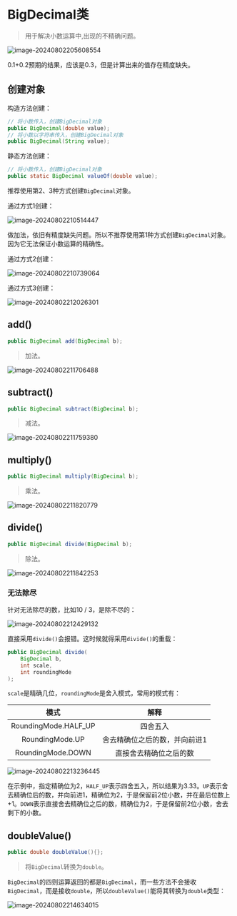 # BigDecimal类

> 用于解决小数运算中,出现的不精确问题。

![image-20240802205608554](assets/image-20240802205608554.png)

0.1+0.2预期的结果，应该是0.3，但是计算出来的值存在精度缺失。

## 创建对象

构造方法创建：

```java
// 将小数传入，创建BigDecimal对象
public BigDecimal(double value);
// 将小数以字符串传入，创建BigDecimal对象
public BigDecimal(String value);
```

静态方法创建：

```java
// 将小数传入，创建BigDecimal对象
public static BigDecimal valueOf(double value);
```

推荐使用第2、3种方式创建`BigDecimal`对象。

通过方式1创建：

![image-20240802210514447](assets/image-20240802210514447.png)

做加法，依旧有精度缺失问题。所以不推荐使用第1种方式创建`BigDecimal`对象。因为它无法保证小数运算的精确性。

通过方式2创建：

![image-20240802210739064](assets/image-20240802210739064.png)

通过方式3创建：

![image-20240802212026301](assets/image-20240802212026301.png)

## add()

```java
public BigDecimal add(BigDecimal b);
```

> 加法。

![image-20240802211706488](assets/image-20240802211706488.png)

## subtract()

```java
public BigDecimal subtract(BigDecimal b);
```

> 减法。

![image-20240802211759380](assets/image-20240802211759380.png)

## multiply()

```java
public BigDecimal multiply(BigDecimal b);
```

> 乘法。

![image-20240802211820779](assets/image-20240802211820779.png)

## divide()

```java
public BigDecimal divide(BigDecimal b);
```

> 除法。

![image-20240802211842253](assets/image-20240802211842253.png)

### 无法除尽

针对无法除尽的数，比如10 / 3，是除不尽的：

![image-20240802212429132](assets/image-20240802212429132.png)

直接采用`divide()`会报错。这时候就得采用`divide()`的重载：

```java
public BigDecimal divide(
    BigDecimal b,
	int scale, 
    int roundingMode
);
```

`scale`是精确几位，`roundingMode`是舍入模式，常用的模式有：

|         模式         |             解释              |
| :------------------: | :---------------------------: |
| RoundingMode.HALF_UP |           四舍五入            |
|   RoundingMode.UP    | 舍去精确位之后的数，并向前进1 |
|  RoundingMode.DOWN   |    直接舍去精确位之后的数     |

![image-20240802213236445](assets/image-20240802213236445.png)

在示例中，指定精确位为2，`HALF_UP`表示四舍五入，所以结果为3.33。`UP`表示舍去精确位后的数，并向前进1，精确位为2，于是保留前2位小数，并在最后位数上+1。`DOWN`表示直接舍去精确位之后的数，精确位为2，于是保留前2位小数，舍去剩下的小数。

## doubleValue()

```java
public double doubleValue(){};
```

> 将`BigDecimal`转换为`double`。

`BigDecimal`的四则运算返回的都是`BigDecimal`，而一些方法不会接收`BigDecimal`，而是接收`double`，所以`doubleValue()`能将其转换为`double`类型：

![image-20240802214634015](assets/image-20240802214634015.png)
